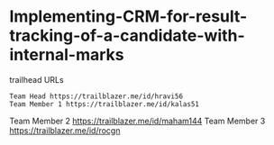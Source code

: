 # Implementing-CRM-for-result-tracking-of-a-candidate-with-internal-marks

trailhead URLs

	Team Head https://trailblazer.me/id/hravi56
	Team Member 1 https://trailblazer.me/id/kalas51
  Team Member 2 https://trailblazer.me/id/maham144
	Team Member 3 https://trailblazer.me/id/rocgn

